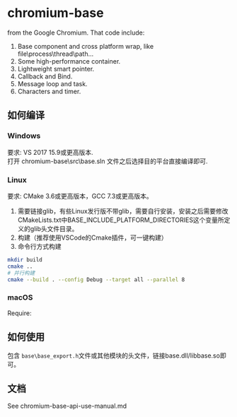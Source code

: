 # chromium-base

from the Google Chromium. That code include:
1. Base component and cross platform wrap, like file\process\thread\path...
2. Some high-performance container.
3. Lightweight smart pointer.
4. Callback and Bind.
5. Message loop and task.
6. Characters and timer.

## 如何编译
### Windows
要求: VS 2017 15.9或更高版本.  
打开 chromium-base\src\base.sln 文件之后选择目的平台直接编译即可.
### Linux
要求: CMake 3.6或更高版本，GCC 7.3或更高版本。  
1. 需要链接glib，有些Linux发行版不带glib，需要自行安装，安装之后需要修改CMakeLists.txt中BASE\_INCLUDE\_PLATFORM\_DIRECTORIES这个变量所定义的glib头文件目录。
2. 构建（推荐使用VSCode的Cmake插件，可一键构建）
3. 命令行方式构建
```bash
mkdir build
cmake ..
# 并行构建
cmake --build . --config Debug --target all --parallel 8
```
### macOS
Require:

## 如何使用
包含 ```base\base_export.h```文件或其他模块的头文件，链接base.dll/libbase.so即可。

## 文档
See chromium-base-api-use-manual.md